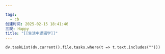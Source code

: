 ```yaml
---

tags:
  - cb
创建时间: 2025-02-15 18:41:46
三观: Happy
title: "[[生活中逻辑学]]"
---
```






```dataviewjs
dv.taskList(dv.current().file.tasks.where(t => t.text.includes("")))
```

